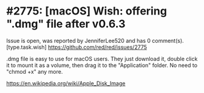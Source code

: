 
#2775: [macOS] Wish: offering ".dmg" file after v0.6.3
================================================================================
Issue is open, was reported by JenniferLee520 and has 0 comment(s).
[type.task.wish]
<https://github.com/red/red/issues/2775>

.dmg file is easy to use for macOS users. They just download it, double click it to mount it as a volume, then drag it to the "Application" folder. No need to "chmod +x" any more.

https://en.wikipedia.org/wiki/Apple_Disk_Image



